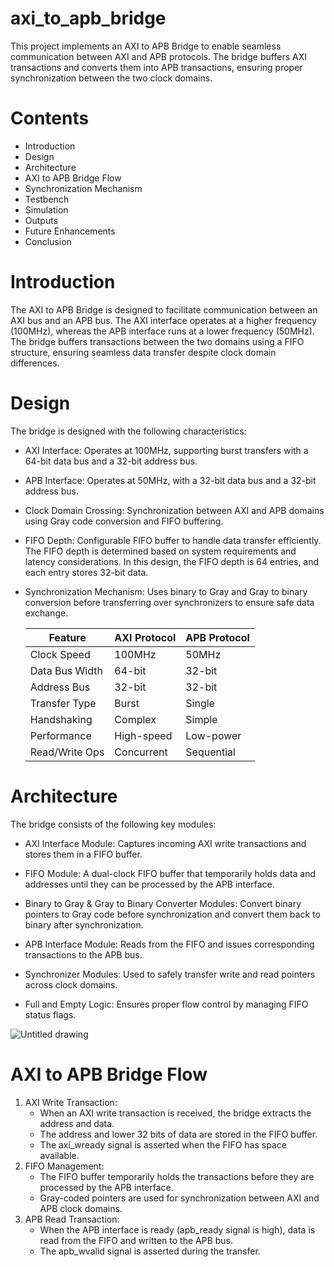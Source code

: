 # axi_to_apb_bridge

This project implements an AXI to APB Bridge to enable seamless communication between AXI and APB protocols. The bridge buffers AXI transactions and converts them into APB transactions, ensuring proper synchronization between the two clock domains.

# Contents
* Introduction
* Design
* Architecture
* AXI to APB Bridge Flow
* Synchronization Mechanism
* Testbench
* Simulation
* Outputs
* Future Enhancements
* Conclusion

# Introduction

The AXI to APB Bridge is designed to facilitate communication between an AXI bus and an APB bus. The AXI interface operates at a higher frequency (100MHz), whereas the APB interface runs at a lower frequency (50MHz). The bridge buffers transactions between the two domains using a FIFO structure, ensuring seamless data transfer despite clock domain differences.

# Design

The bridge is designed with the following characteristics:

* AXI Interface: Operates at 100MHz, supporting burst transfers with a 64-bit data bus and a 32-bit address bus.
  
* APB Interface: Operates at 50MHz, with a 32-bit data bus and a 32-bit address bus.
  
* Clock Domain Crossing: Synchronization between AXI and APB domains using Gray code conversion and FIFO buffering.
  
* FIFO Depth: Configurable FIFO buffer to handle data transfer efficiently. The FIFO depth is determined based on system requirements and latency considerations. In this design, the FIFO depth is 64 entries, and each entry stores 32-bit data.
  
* Synchronization Mechanism: Uses binary to Gray and Gray to binary conversion before transferring over synchronizers to ensure safe data exchange.

    | Feature | AXI Protocol| APB Protocol |
    |----------|----------|----------|
    | Clock Speed   | 100MHz  | 50MHz   |
    | Data Bus Width   | 64-bit   | 32-bit   |
    | Address Bus  | 32-bit   | 32-bit  |
    | Transfer Type  | Burst  | Single   |
    | Handshaking   | Complex  | Simple   |
    | Performance   | High-speed   | Low-power   |
    | Read/Write Ops | Concurrent   | Sequential   |


# Architecture

The bridge consists of the following key modules:

* AXI Interface Module: Captures incoming AXI write transactions and stores them in a FIFO buffer.

* FIFO Module: A dual-clock FIFO buffer that temporarily holds data and addresses until they can be processed by the APB interface.

* Binary to Gray & Gray to Binary Converter Modules: Convert binary pointers to Gray code before synchronization and convert them back to binary after synchronization.

* APB Interface Module: Reads from the FIFO and issues corresponding transactions to the APB bus.

* Synchronizer Modules: Used to safely transfer write and read pointers across clock domains.

* Full and Empty Logic: Ensures proper flow control by managing FIFO status flags.

![Untitled drawing](https://github.com/user-attachments/assets/1f3c47eb-5ad0-4601-b298-19ae02c042f7)

# AXI to APB Bridge Flow

1. AXI Write Transaction:
   * When an AXI write transaction is received, the bridge extracts the address and data.
   * The address and lower 32 bits of data are stored in the FIFO buffer.
   * The axi_wready signal is asserted when the FIFO has space available.
2. FIFO Management:
   * The FIFO buffer temporarily holds the transactions before they are processed by the APB interface.
   * Gray-coded pointers are used for synchronization between AXI and APB clock domains.
3. APB Read Transaction:
   * When the APB interface is ready (apb_ready signal is high), data is read from the FIFO and written to the APB bus.
   * The apb_wvalid signal is asserted during the transfer.
  

